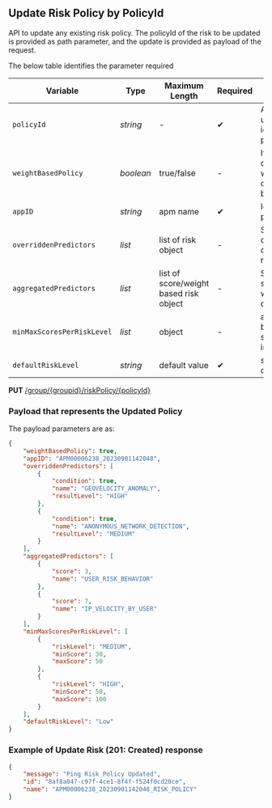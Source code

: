 ## Update Risk Policy by PolicyId   

API to update any existing risk policy. The policyId of the risk to be updated is provided as path parameter, and the update is provided as payload of the request.

The below table identifies the parameter required

| Variable | Type | Maximum Length | Required | Description |
| -------- | -- |------------| ------- | ---- |
| `policyId` | *string* | - | &#10004; | A unique ID used to identify the policy. |
| `weightBasedPolicy` | *boolean* | true/false | - | If risk to be determined is weight based or score based |
| `appID` | *string* | apm name | &#10004; | Id of the policy |
| `overriddenPredictors` | *list* | list of risk object | - | Specifies critical risks or priority risks |
| `aggregatedPredictors` | *list* | list of score/weight based risk object | - | Specifies score or weights of different risks | 
| `minMaxScoresPerRiskLevel` | *list* | object | - | assign risk based on score/weights interval |
| `defaultRiskLevel` | *string* | default value | &#10004; | sets the default value |

<!--
type: tab
titles: Request, Response
-->

**PUT** [/group/{groupid}/riskPolicy/{policyId}](../api/?type=put&path=/group/{groupid}/riskPolicy/{policyId}&version=2.0.0)

### Payload that represents the Updated Policy

The payload parameters are as: 

```json
{
    "weightBasedPolicy": true,
    "appID": "APM00006238_20230901142048",
    "overriddenPredictors": [
        {
            "condition": true,
            "name": "GEOVELOCITY_ANOMALY",
            "resultLevel": "HIGH"
        },
        {
            "condition": true,
            "name": "ANONYMOUS_NETWORK_DETECTION",
            "resultLevel": "MEDIUM"
        }
    ],
    "aggregatedPredictors": [
        {
            "score": 3,
            "name": "USER_RISK_BEHAVIOR"
        },
        {
            "score": 7,
            "name": "IP_VELOCITY_BY_USER"
        }
    ],
    "minMaxScoresPerRiskLevel": [
        {
            "riskLevel": "MEDIUM",
            "minScore": 30,
            "maxScore": 50
        },
        {
            "riskLevel": "HIGH",
            "minScore": 50,
            "maxScore": 100
        }
    ],
    "defaultRiskLevel": "Low"
}
```
<!--
type: tab
-->

### Example of Update Risk (201: Created) response

```json
{
    "message": "Ping Risk Policy Updated",
    "id": "8af8a047-c97f-4ce1-8f4f-f524f0cd20ce",
    "name": "APM00006238_20230901142048_RISK_POLICY"
}
```
<!-- type: tab-end -->